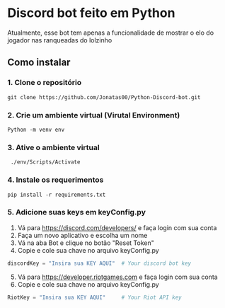 # Discord bot feito em Python

Atualmente, esse bot tem apenas a funcionalidade de mostrar o elo do jogador nas ranqueadas do lolzinho 

## Como instalar

### 1. Clone o repositório
```
git clone https://github.com/Jonatas00/Python-Discord-bot.git
```
### 2. Crie um ambiente virtual (Virutal Environment)
```
Python -m venv env
```

### 3. Ative o ambiente virtual
```
 ./env/Scripts/Activate
```
### 4. Instale os requerimentos
```
pip install -r requirements.txt
```
### 5. Adicione suas keys em keyConfig.py

1. Vá para https://discord.com/developers/ e faça login com sua conta
2. Faça um novo aplicativo e escolha um nome
3. Vá na aba Bot e clique no botão "Reset Token"
4. Copie e cole sua chave no arquivo keyConfig.py
```python
discordKey = "Insira sua KEY AQUI"  # Your discord bot key
```
5. Vá para https://developer.riotgames.com e faça login com sua conta
6. Copie e cole sua chave no arquivo keyConfig.py
```python
RiotKey = "Insira sua KEY AQUI"     # Your Riot API key
```
